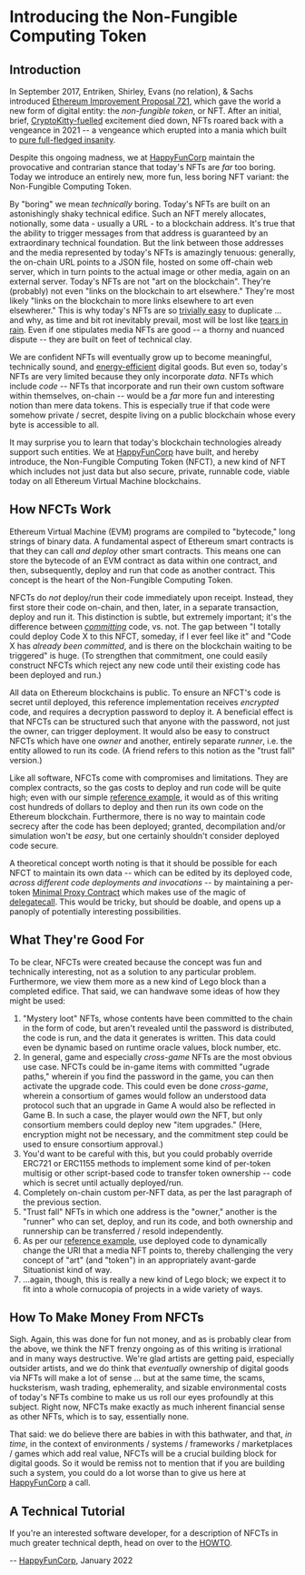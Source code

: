 # Introducing the Non-Fungible Computing Token

## Introduction

In September 2017, Entriken, Shirley, Evans (no relation), & Sachs introduced [Ethereum Improvement Proposal 721](https://eips.ethereum.org/EIPS/eip-721), which gave the world a new form of digital entity: the _non-fungible token_, or NFT. After an initial, brief, [CryptoKitty-fuelled](https://techcrunch.com/2017/12/03/people-have-spent-over-1m-buying-virtual-cats-on-the-ethereum-blockchain/) excitement died down, NFTs roared back with a vengeance in 2021 -- a vengeance which erupted into a mania which built to [pure full-fledged insanity](https://www.theverge.com/2021/12/30/22860010/bored-ape-yacht-club-payc-phayc-copycat-nft).

Despite this ongoing madness, we at [HappyFunCorp](https://happyfuncorp.com/) maintain the provocative and contrarian stance that today's NFTs are _far_ too boring. Today we introduce an entirely new, more fun, less boring NFT variant: the Non-Fungible Computing Token.

By "boring" we mean _technically_ boring. Today's NFTs are built on an astonishingly shaky technical edifice. Such an NFT merely allocates, notionally, some data - usually a URL - to a blockchain address. It's true that the ability to trigger messages from that address is guaranteed by an extraordinary technical foundation. But the link between those addresses and the media represented by today's NFTs is amazingly tenuous: generally, the on-chain URL points to a JSON file, hosted on some off-chain web server, which in turn points to the actual image or other media, again on an external server. Today's NFTs are not "art on the blockchain". They're (probably) not even "links on the blockchain to art elsewhere." They're most likely "links on the blockchain to more links elsewhere to art even elsewherer." This is why today's NFTs are so [trivially easy](https://www.producthunt.com/posts/nft-replicas) to duplicate ... and why, as time and bit rot inevitably prevail, most will be lost like [tears in rain](https://www.youtube.com/watch?v=NoAzpa1x7jU#t=1m49s). Even if one stipulates media NFTs are good -- a thorny and nuanced dispute -- they are built on feet of technical clay.

We are confident NFTs will eventually grow up to become meaningful, technically sound, and [energy-efficient](https://blog.ethereum.org/2021/05/18/country-power-no-more/) digital goods. But even so, today's NFTs are very limited because they only incorporate _data_. NFTs which include _code_ -- NFTs that incorporate and run their own custom software within themselves, on-chain -- would be a _far_ more fun and interesting notion than mere data tokens. This is especially true if that code were somehow private / secret, despite living on a public blockchain whose every byte is accessible to all.

It may surprise you to learn that today's blockchain technologies already support such entities. We at [HappyFunCorp](https://happyfuncorp.com/) have built, and hereby introduce, the Non-Fungible Computing Token (NFCT), a new kind of NFT which includes not just data but also secure, private, runnable code, viable today on all Ethereum Virtual Machine blockchains.

## How NFCTs Work

Ethereum Virtual Machine (EVM) programs are compiled to "bytecode," long strings of binary data. A fundamental aspect of Ethereum smart contracts is that they can call _and deploy_ other smart contracts. This means one can store the bytecode of an EVM contract as data within one contract, and then, subsequently, deploy and run that code as another contract. This concept is the heart of the Non-Fungible Computing Token.

NFCTs do _not_ deploy/run their code immediately upon receipt. Instead, they first store their code on-chain, and then, later, in a separate transaction, deploy and run it. This distinction is subtle, but extremely important; it's the difference between [_committing_](https://cdixon.org/2020/01/26/computers-that-can-make-commitments) code, vs. not. The gap between "I totally could deploy Code X to this NFCT, someday, if I ever feel like it" and "Code X has _already been committed_, and is there on the blockchain waiting to be triggered" is huge. (To strengthen that commitment, one could easily construct NFCTs which  reject any new code until their existing code has been deployed and run.)

All data on Ethereum blockchains is public. To ensure an NFCT's code is secret until deployed, this reference implementation receives _encrypted_ code, and requires a decryption password to deploy it. A beneficial effect is that NFCTs can be structured such that anyone with the password, not just the owner, can trigger deployment. It would also be easy to construct NFCTs which have one _owner_ and another, entirely separate _runner_, i.e. the entity allowed to run its code. (A friend refers to this notion as the "trust fall" version.)

Like all software, NFCTs come with compromises and limitations. They are complex contracts, so the gas costs to deploy and run code will be quite high; even with our simple [reference example](./HOWTO.md), it would as of this writing cost hundreds of dollars to deploy and then run its own code on the Ethereum blockchain. Furthermore, there is no way to maintain code secrecy after the code has been deployed; granted, decompilation and/or simulation won't be _easy_, but one certainly shouldn't consider deployed code secure.

A theoretical concept worth noting is that it should be possible for each NFCT to maintain its own data -- which can be edited by its deployed code, _across different code deployments and invocations_ -- by maintaining a per-token [Minimal Proxy Contract](https://eips.ethereum.org/EIPS/eip-1167) which makes use of the magic of [delegatecall](https://docs.soliditylang.org/en/v0.8.10/introduction-to-smart-contracts.html#delegatecall-callcode-and-libraries). This would be tricky, but should be doable, and opens up a panoply of potentially interesting possibilities.

## What They're Good For

To be clear, NFCTs were created because the concept was fun and technically interesting, not as a solution to any particular problem. Furthermore, we view them more as a new kind of Lego block than a completed edifice. That said, we can handwave some ideas of how they might be used:

1. "Mystery loot" NFTs, whose contents have been committed to the chain in the form of code, but aren't revealed until the password is distributed, the code is run, and the data it generates is written. This data could even be dynamic based on runtime oracle values, block number, etc.
2. In general, game and especially _cross-game_ NFTs are the most obvious use case. NFCTs could be in-game items with committed "ugrade paths," wherein if you find the password in the game, you can then activate the upgrade code. This could even be done _cross-game_, wherein a consortium of games would follow an understood data protocol such that an upgrade in Game A would also be reflected in Game B. In such a case, the player would _own_ the NFT, but only consortium members could deploy new "item upgrades." (Here, encryption might not be necessary, and the commitment step could be used to ensure consortium approval.)
3. You'd want to be careful with this, but you could probably override ERC721 or ERC1155 methods to implement some kind of per-token multisig or other script-based code to transfer token ownership -- code which is secret until actually deployed/run.
4. Completely on-chain custom per-NFT data, as per the last paragraph of the previous section.
5. "Trust fall" NFTs in which one address is the "owner," another is the "runner" who can set, deploy, and run its code, and both ownership and runnership can be transferred / resold independently.
6. As per our [reference example](./HOWTO.md), use deployed code to dynamically change the URI that a media NFT points to, thereby challenging the very concept of "art" (and "token") in an appropriately avant-garde Situationist kind of way.
7. ...again, though, this is really a new kind of Lego block; we expect it to fit into a whole cornucopia of projects in a wide variety of ways.

## How To Make Money From NFCTs

Sigh. Again, this was done for fun not money, and as is probably clear from the above, we think the NFT frenzy ongoing as of this writing is irrational and in many ways destructive. We're glad artists are getting paid, especially outsider artists, and we do think that _eventually_ ownership of digital goods via NFTs will make a lot of sense ... but at the same time, the scams, hucksterism, wash trading, ephemerality, and sizable environmental costs of today's NFTs combine to make us us roll our eyes profoundly at this subject. Right now, NFCTs make exactly as much inherent financial sense as other NFTs, which is to say, essentially none.

That said: we do believe there are babies in with this bathwater, and that, _in time_, in the context of environments / systems / frameworks / marketplaces / games which add real value, NFCTs will be a crucial building block for digital goods. So it would be remiss not to mention that if you are building such a system, you could do a lot worse than to give us here at [HappyFunCorp](https://happyfuncorp.com/) a call.

## A Technical Tutorial

If you're an interested software developer, for a description of NFCTs in much greater technical depth, head on over to the [HOWTO](./HOWTO.md).

-- [HappyFunCorp](https://happyfuncorp.com/), January 2022
